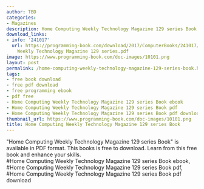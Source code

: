 ```yaml
---
author: TBD
categories:
- Magazines
description: Home Computing Weekly Technology Magazine 129 series Book
download_links:
- info: '241017'
  url: https://programming-book.com/download/2017/ComputerBooks/241017/Home Computing
    Weekly Technology Magazine 129 series.pdf
image: https://www.programming-book.com/doc-images/10101.png
layout: post
permalink: /home-computing-weekly-technology-magazine-129-series-book.html
tags:
- free book download
- free pdf download
- free programming ebook
- pdf free
- Home Computing Weekly Technology Magazine 129 series Book ebook
- Home Computing Weekly Technology Magazine 129 series Book pdf
- Home Computing Weekly Technology Magazine 129 series Book pdf download
thumbnail_url: https://www.programming-book.com/doc-images/10101.png
title: Home Computing Weekly Technology Magazine 129 series Book
---
```


 
<div class="item-desc text-justify">
  "Home Computing Weekly Technology Magazine 129 series Book" is available in PDF format. This books is free to download. Learn from this free book and enhance your skills.
  <br>
  #Home Computing Weekly Technology Magazine 129 series Book ebook, #Home Computing Weekly Technology Magazine 129 series Book pdf, #Home Computing Weekly Technology Magazine 129 series Book pdf download
</div>